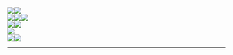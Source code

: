 <div style = "display:flex;">
<img src="https://img.shields.io/badge/AWS_ECS-white?style=flat-square&logo=amazonaws">  
<img src="https://img.shields.io/badge/Oracle-white?style=flat-square&logo=oracle&logoColor=F80000">
</div>
<div style = "display:flex;">
<img src="https://img.shields.io/badge/SpringBoot-white?style=flat-square&logo=springboot">
<img src="https://img.shields.io/badge/SpringSecurity-white?style=flat-square&logo=springsecurity">
<img src="https://img.shields.io/badge/JPA-white?style=flat-square&logo=spring">
</div>
<div style = "display:flex;">
<img src="https://img.shields.io/badge/Mysql-white?style=flat-square&logo=mysql">
<img src="https://img.shields.io/badge/MariaDB-white?style=flat-square&logo=mariadb&logoColor=C0765A">
</div>
<div style = "display:flex;">
<img src="https://img.shields.io/badge/Java-white?style=flat-square&logo=openjdk&logoColor=black">
</div>
<div style = "display:flex;">
<img src="https://img.shields.io/badge/linux-white?style=flat-square&logo=linux&logoColor=333333">
<img src="https://img.shields.io/badge/docker-white?style=flat-square&logo=docker">
</div>
<hr>
